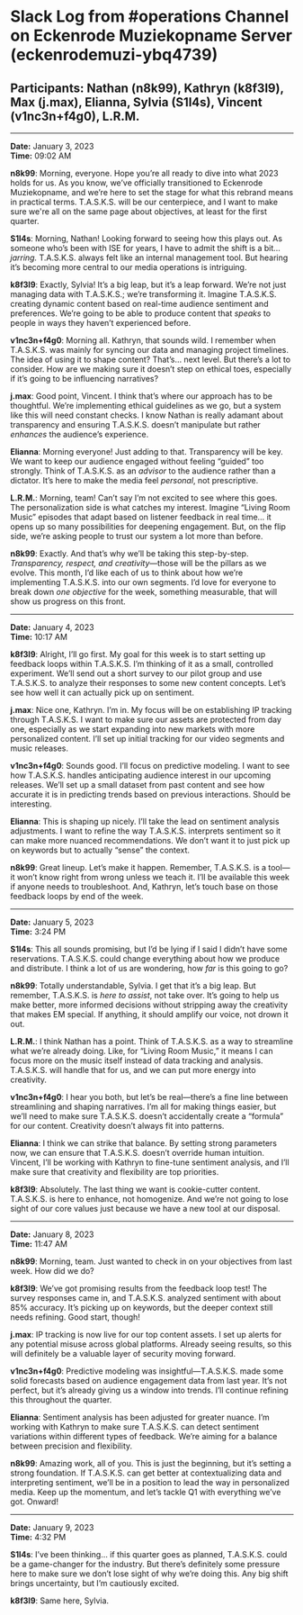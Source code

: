 # Slack Log from #operations Channel on Eckenrode Muziekopname Server (eckenrodemuzi-ybq4739)
## Participants: Nathan (n8k99), Kathryn (k8f3l9), Max (j.max), Elianna, Sylvia (S1l4s), Vincent (v1nc3n+f4g0), L.R.M.

---

**Date:** January 3, 2023  
**Time:** 09:02 AM  

**n8k99**: Morning, everyone. Hope you’re all ready to dive into what 2023 holds for us. As you know, we’ve officially transitioned to Eckenrode Muziekopname, and we’re here to set the stage for what this rebrand means in practical terms. T.A.S.K.S. will be our centerpiece, and I want to make sure we're all on the same page about objectives, at least for the first quarter.

**S1l4s**: Morning, Nathan! Looking forward to seeing how this plays out. As someone who’s been with ISE for years, I have to admit the shift is a bit… *jarring.* T.A.S.K.S. always felt like an internal management tool. But hearing it’s becoming more central to our media operations is intriguing.

**k8f3l9**: Exactly, Sylvia! It’s a big leap, but it’s a leap forward. We’re not just managing data with T.A.S.K.S.; we’re transforming it. Imagine T.A.S.K.S. creating dynamic content based on real-time audience sentiment and preferences. We’re going to be able to produce content that *speaks* to people in ways they haven’t experienced before.

**v1nc3n+f4g0**: Morning all. Kathryn, that sounds wild. I remember when T.A.S.K.S. was mainly for syncing our data and managing project timelines. The idea of using it to shape content? That’s… next level. But there’s a lot to consider. How are we making sure it doesn’t step on ethical toes, especially if it’s going to be influencing narratives?

**j.max**: Good point, Vincent. I think that’s where our approach has to be thoughtful. We’re implementing ethical guidelines as we go, but a system like this will need constant checks. I know Nathan is really adamant about transparency and ensuring T.A.S.K.S. doesn’t manipulate but rather *enhances* the audience’s experience.

**Elianna**: Morning everyone! Just adding to that. Transparency will be key. We want to keep our audience engaged without feeling “guided” too strongly. Think of T.A.S.K.S. as an *advisor* to the audience rather than a dictator. It’s here to make the media feel *personal*, not prescriptive.

**L.R.M.**: Morning, team! Can’t say I’m not excited to see where this goes. The personalization side is what catches my interest. Imagine “Living Room Music” episodes that adapt based on listener feedback in real time… it opens up so many possibilities for deepening engagement. But, on the flip side, we’re asking people to trust our system a lot more than before.

**n8k99**: Exactly. And that’s why we’ll be taking this step-by-step. *Transparency, respect, and creativity*—those will be the pillars as we evolve. This month, I’d like each of us to think about how we’re implementing T.A.S.K.S. into our own segments. I’d love for everyone to break down *one objective* for the week, something measurable, that will show us progress on this front.

---

**Date:** January 4, 2023  
**Time:** 10:17 AM  

**k8f3l9**: Alright, I’ll go first. My goal for this week is to start setting up feedback loops within T.A.S.K.S. I’m thinking of it as a small, controlled experiment. We’ll send out a short survey to our pilot group and use T.A.S.K.S. to analyze their responses to some new content concepts. Let’s see how well it can actually pick up on sentiment.

**j.max**: Nice one, Kathryn. I’m in. My focus will be on establishing IP tracking through T.A.S.K.S. I want to make sure our assets are protected from day one, especially as we start expanding into new markets with more personalized content. I’ll set up initial tracking for our video segments and music releases.

**v1nc3n+f4g0**: Sounds good. I’ll focus on predictive modeling. I want to see how T.A.S.K.S. handles anticipating audience interest in our upcoming releases. We’ll set up a small dataset from past content and see how accurate it is in predicting trends based on previous interactions. Should be interesting.

**Elianna**: This is shaping up nicely. I’ll take the lead on sentiment analysis adjustments. I want to refine the way T.A.S.K.S. interprets sentiment so it can make more nuanced recommendations. We don’t want it to just pick up on keywords but to actually “sense” the context.

**n8k99**: Great lineup. Let’s make it happen. Remember, T.A.S.K.S. is a tool—it won’t know right from wrong unless we teach it. I’ll be available this week if anyone needs to troubleshoot. And, Kathryn, let’s touch base on those feedback loops by end of the week.

---

**Date:** January 5, 2023  
**Time:** 3:24 PM  

**S1l4s**: This all sounds promising, but I’d be lying if I said I didn’t have some reservations. T.A.S.K.S. could change everything about how we produce and distribute. I think a lot of us are wondering, how *far* is this going to go?

**n8k99**: Totally understandable, Sylvia. I get that it’s a big leap. But remember, T.A.S.K.S. is *here to assist*, not take over. It’s going to help us make better, more informed decisions without stripping away the creativity that makes EM special. If anything, it should amplify our voice, not drown it out.

**L.R.M.**: I think Nathan has a point. Think of T.A.S.K.S. as a way to streamline what we’re already doing. Like, for “Living Room Music,” it means I can focus more on the music itself instead of data tracking and analysis. T.A.S.K.S. will handle that for us, and we can put more energy into creativity.

**v1nc3n+f4g0**: I hear you both, but let’s be real—there’s a fine line between streamlining and shaping narratives. I’m all for making things easier, but we’ll need to make sure T.A.S.K.S. doesn’t accidentally create a “formula” for our content. Creativity doesn’t always fit into patterns.

**Elianna**: I think we can strike that balance. By setting strong parameters now, we can ensure that T.A.S.K.S. doesn’t override human intuition. Vincent, I’ll be working with Kathryn to fine-tune sentiment analysis, and I’ll make sure that creativity and flexibility are top priorities.

**k8f3l9**: Absolutely. The last thing we want is cookie-cutter content. T.A.S.K.S. is here to enhance, not homogenize. And we’re not going to lose sight of our core values just because we have a new tool at our disposal.

---

**Date:** January 8, 2023  
**Time:** 11:47 AM  

**n8k99**: Morning, team. Just wanted to check in on your objectives from last week. How did we do?

**k8f3l9**: We’ve got promising results from the feedback loop test! The survey responses came in, and T.A.S.K.S. analyzed sentiment with about 85% accuracy. It’s picking up on keywords, but the deeper context still needs refining. Good start, though!

**j.max**: IP tracking is now live for our top content assets. I set up alerts for any potential misuse across global platforms. Already seeing results, so this will definitely be a valuable layer of security moving forward.

**v1nc3n+f4g0**: Predictive modeling was insightful—T.A.S.K.S. made some solid forecasts based on audience engagement data from last year. It’s not perfect, but it’s already giving us a window into trends. I’ll continue refining this throughout the quarter.

**Elianna**: Sentiment analysis has been adjusted for greater nuance. I’m working with Kathryn to make sure T.A.S.K.S. can detect sentiment variations within different types of feedback. We’re aiming for a balance between precision and flexibility.

**n8k99**: Amazing work, all of you. This is just the beginning, but it’s setting a strong foundation. If T.A.S.K.S. can get better at contextualizing data and interpreting sentiment, we’ll be in a position to lead the way in personalized media. Keep up the momentum, and let’s tackle Q1 with everything we’ve got. Onward!

---

**Date:** January 9, 2023  
**Time:** 4:32 PM  

**S1l4s**: I’ve been thinking… if this quarter goes as planned, T.A.S.K.S. could be a game-changer for the industry. But there’s definitely some pressure here to make sure we don’t lose sight of why we’re doing this. Any big shift brings uncertainty, but I’m cautiously excited.

**k8f3l9**: Same here, Sylvia.
